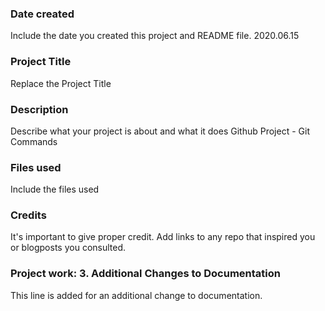 ### Date created
Include the date you created this project and README file.
2020.06.15
### Project Title
Replace the Project Title

### Description
Describe what your project is about and what it does
Github Project - Git Commands
### Files used
Include the files used

### Credits
It's important to give proper credit. Add links to any repo that inspired you or blogposts you consulted.

### Project work: 3. Additional Changes to Documentation
This line is added for an additional change to documentation.

